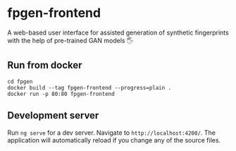 # fpgen-frontend
A web-based user interface for assisted generation of synthetic fingerprints with the help of pre-trained GAN models 🖐

## Run from docker 
```
cd fpgen
docker build --tag fpgen-frontend --progress=plain .
docker run -p 80:80 fpgen-frontend
```
## Development server

Run `ng serve` for a dev server. Navigate to `http://localhost:4200/`. The application will automatically reload if you change any of the source files.